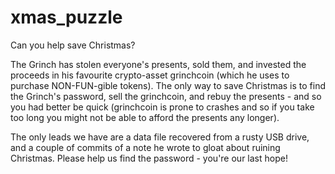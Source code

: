 # xmas_puzzle
Can you help save Christmas?

The Grinch has stolen everyone's presents, sold them, and invested the proceeds in his favourite crypto-asset grinchcoin (which he uses to purchase NON-FUN-gible tokens). The only way to save Christmas is to find the Grinch's password, sell the grinchcoin, and rebuy the presents - and so you had better be quick (grinchcoin is prone to crashes and so if you take too long you might not be able to afford the presents any longer).

The only leads we have are a data file recovered from a rusty USB drive, and a couple of commits of a note he wrote to gloat about ruining Christmas. Please help us find the password - you're our last hope!
